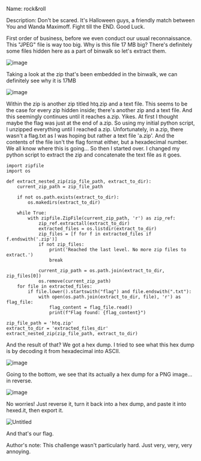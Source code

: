 Name: rock&roll

Description: Don't be scared. It's Halloween guys, a friendly match between You and Wanda Maximoff. Fight till the END. Good Luck.

First order of business, before we even conduct our usual reconnaissance. This "JPEG" file is way too big. Why is this file 17 MB big?
There's definitely some files hidden here as a part of binwalk so let's extract them.

![image](https://github.com/user-attachments/assets/b62d18e0-0bb0-4a0f-9f52-17f3a1ebfff6)

Taking a look at the zip that's been embedded in the binwalk, we can definitely see why it is 17MB

![image](https://github.com/user-attachments/assets/021b0124-fcf5-4862-bebb-c867a5b0cba6)

Within the zip is another zip titled htq.zip and a text file. This seems to be the case for every zip hidden inside; there's another zip and a text file. And this seemingly continues until it reaches a.zip.
Yikes.
At first I thought maybe the flag was just at the end of a.zip. So using my initial python script, I unzipped everything until I reached a.zip. Unfortunately, in a.zip, there wasn't a flag.txt as I was hoping but rather a text file 'a.zip'. And the contents of the file isn't the flag format either, but a hexadecimal number. We all know where this is going...
So then I started over. I changed my python script to extract the zip and concatenate the text file as it goes.

```
import zipfile
import os

def extract_nested_zip(zip_file_path, extract_to_dir):
    current_zip_path = zip_file_path

    if not os.path.exists(extract_to_dir):
        os.makedirs(extract_to_dir)

    while True:
        with zipfile.ZipFile(current_zip_path, 'r') as zip_ref:
            zip_ref.extractall(extract_to_dir)
            extracted_files = os.listdir(extract_to_dir)
            zip_files = [f for f in extracted_files if f.endswith('.zip')]
            if not zip_files:
                print('Reached the last level. No more zip files to extract.')
                break

            current_zip_path = os.path.join(extract_to_dir, zip_files[0])
            os.remove(current_zip_path)
    for file in extracted_files:
        if file.lower().startswith("flag") and file.endswith(".txt"):
            with open(os.path.join(extract_to_dir, file), 'r') as flag_file:
                flag_content = flag_file.read()
                print(f"Flag found: {flag_content}")

zip_file_path = 'htq.zip'
extract_to_dir = 'extracted_files_dir'
extract_nested_zip(zip_file_path, extract_to_dir)
```

And the result of that? We got a hex dump. I tried to see what this hex dump is by decoding it from hexadecimal into ASCII.

![image](https://github.com/user-attachments/assets/b8501c47-72aa-42af-a99e-38adebc17312)

Going to the bottom, we see that its actually a hex dump for a PNG image... in reverse. 

![image](https://github.com/user-attachments/assets/d0b9d7d9-5a02-4c76-a8c2-b3bf22284405)

No worries! Just reverse it, turn it back into a hex dump, and paste it into hexed.it, then export it.

![Untitled](https://github.com/user-attachments/assets/804b6c33-2753-475f-8de4-41e6d5a41197)

And that's our flag.

Author's note: This challenge wasn't particularly hard. Just very, very, very annoying.
